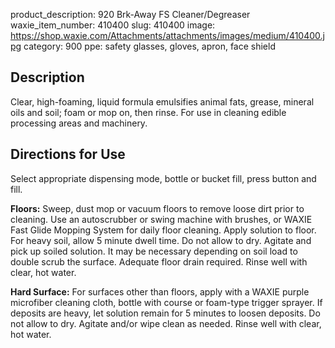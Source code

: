 product_description: 920 Brk-Away FS Cleaner/Degreaser
waxie_item_number: 410400
slug: 410400
image: https://shop.waxie.com/Attachments/attachments/images/medium/410400.jpg
category: 900
ppe: safety glasses, gloves, apron, face shield

## Description
Clear, high-foaming, liquid formula emulsifies animal fats, grease, mineral oils and soil; foam or mop on, then rinse. For use in cleaning edible processing areas and machinery.

## Directions for Use
Select appropriate dispensing mode, bottle or bucket fill, press button and fill.

**Floors:** Sweep, dust mop or vacuum floors to remove loose dirt prior to cleaning. Use an autoscrubber or swing machine with brushes, or WAXIE Fast Glide Mopping System for daily floor cleaning. Apply solution to floor. For heavy soil, allow 5 minute dwell time. Do not allow to dry. Agitate and pick up soiled solution. It may be necessary depending on soil load to double scrub the surface. Adequate floor drain required. Rinse well with clear, hot water. 

**Hard Surface:** For surfaces other than floors, apply with a WAXIE purple microfiber cleaning cloth, bottle with course or foam-type trigger sprayer. If deposits are heavy, let solution remain for 5 minutes to loosen deposits. Do not allow to dry. Agitate and/or wipe clean as needed. Rinse well with clear, hot water.
